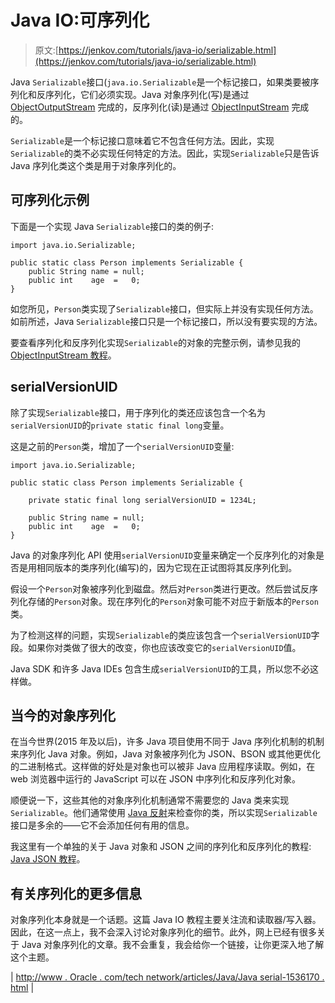 # Java IO:可序列化

> 原文:[https://jenkov.com/tutorials/java-io/serializable.html](https://jenkov.com/tutorials/java-io/serializable.html)

Java `Serializable`接口(`java.io.Serializable`是一个标记接口，如果类要被序列化和反序列化，它们必须实现。Java 对象序列化(写)是通过 [ObjectOutputStream](objectoutputstream.html) 完成的，反序列化(读)是通过 [ObjectInputStream](objectinputstream.html) 完成的。

`Serializable`是一个标记接口意味着它不包含任何方法。因此，实现`Serializable`的类不必实现任何特定的方法。因此，实现`Serializable`只是告诉 Java 序列化类这个类是用于对象序列化的。

## 可序列化示例

下面是一个实现 Java `Serializable`接口的类的例子:

```
import java.io.Serializable;

public static class Person implements Serializable {
    public String name = null;
    public int    age  =   0;
}

```

如您所见，`Person`类实现了`Serializable`接口，但实际上并没有实现任何方法。如前所述，Java `Serializable`接口只是一个标记接口，所以没有要实现的方法。

要查看序列化和反序列化实现`Serializable`的对象的完整示例，请参见我的 [ObjectInputStream 教程](objectinputstream.html)。

## serialVersionUID

除了实现`Serializable`接口，用于序列化的类还应该包含一个名为`serialVersionUID`的`private static final long`变量。

这是之前的`Person`类，增加了一个`serialVersionUID`变量:

```
import java.io.Serializable;

public static class Person implements Serializable {

    private static final long serialVersionUID = 1234L;

    public String name = null;
    public int    age  =   0;
}

```

Java 的对象序列化 API 使用`serialVersionUID`变量来确定一个反序列化的对象是否是用相同版本的类序列化(编写)的，因为它现在正试图将其反序列化到。

假设一个`Person`对象被序列化到磁盘。然后对`Person`类进行更改。然后尝试反序列化存储的`Person`对象。现在序列化的`Person`对象可能不对应于新版本的`Person`类。

为了检测这样的问题，实现`Serializable`的类应该包含一个`serialVersionUID`字段。如果你对类做了很大的改变，你也应该改变它的`serialVersionUID`值。

Java SDK 和许多 Java IDEs 包含生成`serialVersionUID`的工具，所以您不必这样做。

## 当今的对象序列化

在当今世界(2015 年及以后)，许多 Java 项目使用不同于 Java 序列化机制的机制来序列化 Java 对象。例如，Java 对象被序列化为 JSON、BSON 或其他更优化的二进制格式。这样做的好处是对象也可以被非 Java 应用程序读取。例如，在 web 浏览器中运行的 JavaScript 可以在 JSON 中序列化和反序列化对象。

顺便说一下，这些其他的对象序列化机制通常不需要您的 Java 类来实现`Serializable`。他们通常使用 [Java 反射](/java-reflection/index.html)来检查你的类，所以实现`Serializable`接口是多余的——它不会添加任何有用的信息。

我这里有一个单独的关于 Java 对象和 JSON 之间的序列化和反序列化的教程: [Java JSON 教程](/java-json/index.html)。

## 有关序列化的更多信息

对象序列化本身就是一个话题。这篇 Java IO 教程主要关注流和读取器/写入器。因此，在这一点上，我不会深入讨论对象序列化的细节。此外，网上已经有很多关于 Java 对象序列化的文章。我不会重复，我会给你一个链接，让你更深入地了解这个主题。

| [http://www . Oracle . com/tech network/articles/Java/Java serial-1536170 . html](http://www.oracle.com/technetwork/articles/java/javaserial-1536170.html) |